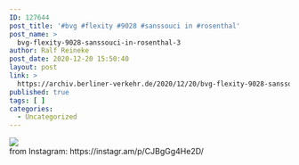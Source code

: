 ```yaml
---
ID: 127644
post_title: '#bvg #flexity #9028 #sanssouci in #rosenthal'
post_name: >
  bvg-flexity-9028-sanssouci-in-rosenthal-3
author: Ralf Reineke
post_date: 2020-12-20 15:50:40
layout: post
link: >
  https://archiv.berliner-verkehr.de/2020/12/20/bvg-flexity-9028-sanssouci-in-rosenthal-3/
published: true
tags: [ ]
categories:
  - Uncategorized
---
```

<div><img src='https://scontent-iad3-1.cdninstagram.com/v/t51.29350-15/131894200_236323061233494_1611449793377645641_n.jpg?_nc_cat=102&ccb=2&_nc_sid=8ae9d6&_nc_ohc=142ybkDy0MAAX_krlOQ&_nc_ht=scontent-iad3-1.cdninstagram.com&oh=e8fe75f6ed6e41d66d7193ce62af2ec6&oe=60035FF9' style='max-width:600px;' /><br/><div>from Instagram: https://instagr.am/p/CJBgGg4He2D/</div></div>